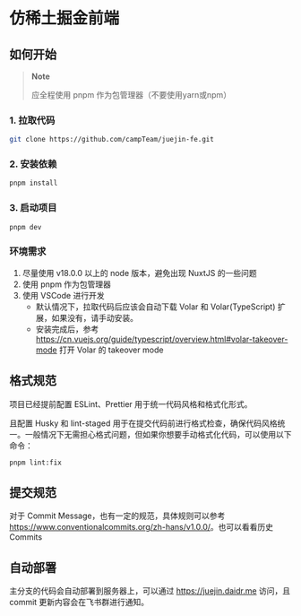 # 仿稀土掘金前端

## 如何开始

> **Note**
>
> 应全程使用 pnpm 作为包管理器（不要使用yarn或npm）

### 1. 拉取代码

```bash
git clone https://github.com/campTeam/juejin-fe.git
```

### 2. 安装依赖

```bash
pnpm install
```

### 3. 启动项目

```bash
pnpm dev
```

### 环境需求

1. 尽量使用 v18.0.0 以上的 node 版本，避免出现 NuxtJS 的一些问题
2. 使用 pnpm 作为包管理器
3. 使用 VSCode 进行开发
    - 默认情况下，拉取代码后应该会自动下载 Volar 和 Volar(TypeScript) 扩展，如果没有，请手动安装。
    - 安装完成后，参考 <https://cn.vuejs.org/guide/typescript/overview.html#volar-takeover-mode> 打开 Volar 的 takeover mode

## 格式规范

项目已经提前配置 ESLint、Prettier 用于统一代码风格和格式化形式。

且配置 Husky 和 lint-staged 用于在提交代码前进行格式检查，确保代码风格统一。一般情况下无需担心格式问题，但如果你想要手动格式化代码，可以使用以下命令：

```bash
pnpm lint:fix
```

## 提交规范

对于 Commit Message，也有一定的规范，具体规则可以参考 <https://www.conventionalcommits.org/zh-hans/v1.0.0/>。也可以看看历史 Commits

## 自动部署

主分支的代码会自动部署到服务器上，可以通过 <https://juejin.daidr.me> 访问，且 commit 更新内容会在飞书群进行通知。
